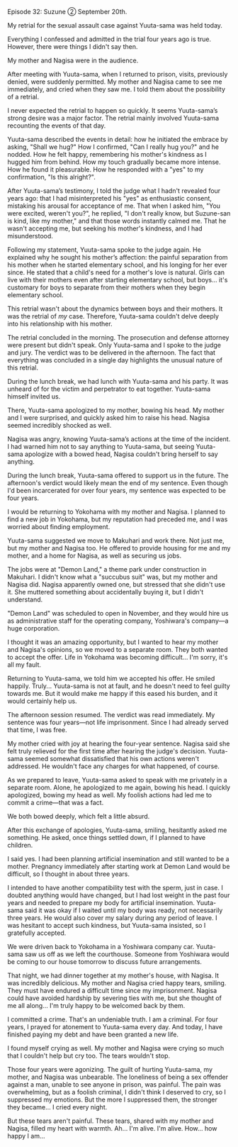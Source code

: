 Episode 32: Suzune ②
September 20th.

My retrial for the sexual assault case against Yuuta-sama was held today.

Everything I confessed and admitted in the trial four years ago is true.  However, there were things I didn't say then.

My mother and Nagisa were in the audience.

After meeting with Yuuta-sama, when I returned to prison, visits, previously denied, were suddenly permitted. My mother and Nagisa came to see me immediately, and cried when they saw me.  I told them about the possibility of a retrial.

I never expected the retrial to happen so quickly.  It seems Yuuta-sama’s strong desire was a major factor.  The retrial mainly involved Yuuta-sama recounting the events of that day.


Yuuta-sama described the events in detail: how he initiated the embrace by asking, "Shall we hug?" How I confirmed, "Can I really hug you?" and he nodded. How he felt happy, remembering his mother's kindness as I hugged him from behind. How my touch gradually became more intense. How he found it pleasurable. How he responded with a "yes" to my confirmation, "Is this alright?".


After Yuuta-sama’s testimony, I told the judge what I hadn't revealed four years ago: that I had misinterpreted his "yes" as enthusiastic consent, mistaking his arousal for acceptance of me. That when I asked him, "You were excited, weren't you?", he replied, "I don't really know, but Suzune-san is kind, like my mother," and that those words instantly calmed me. That he wasn't accepting me, but seeking his mother's kindness, and I had misunderstood.


Following my statement, Yuuta-sama spoke to the judge again. He explained why he sought his mother’s affection: the painful separation from his mother when he started elementary school, and his longing for her ever since. He stated that a child's need for a mother's love is natural.  Girls can live with their mothers even after starting elementary school, but boys... it's customary for boys to separate from their mothers when they begin elementary school.


This retrial wasn't about the dynamics between boys and their mothers. It was the retrial of *my* case.  Therefore, Yuuta-sama couldn't delve deeply into his relationship with his mother.


The retrial concluded in the morning. The prosecution and defense attorney were present but didn't speak.  Only Yuuta-sama and I spoke to the judge and jury. The verdict was to be delivered in the afternoon.  The fact that everything was concluded in a single day highlights the unusual nature of this retrial.


During the lunch break, we had lunch with Yuuta-sama and his party. It was unheard of for the victim and perpetrator to eat together.  Yuuta-sama himself invited us.


There, Yuuta-sama apologized to my mother, bowing his head. My mother and I were surprised, and quickly asked him to raise his head. Nagisa seemed incredibly shocked as well.


Nagisa was angry, knowing Yuuta-sama’s actions at the time of the incident. I had warned him not to say anything to Yuuta-sama, but seeing Yuuta-sama apologize with a bowed head, Nagisa couldn't bring herself to say anything.


During the lunch break, Yuuta-sama offered to support us in the future.  The afternoon's verdict would likely mean the end of my sentence.  Even though I'd been incarcerated for over four years, my sentence was expected to be four years.


I would be returning to Yokohama with my mother and Nagisa. I planned to find a new job in Yokohama, but my reputation had preceded me, and I was worried about finding employment.

Yuuta-sama suggested we move to Makuhari and work there.  Not just me, but my mother and Nagisa too. He offered to provide housing for me and my mother, and a home for Nagisa, as well as securing us jobs.


The jobs were at "Demon Land," a theme park under construction in Makuhari.  I didn't know what a "succubus suit" was, but my mother and Nagisa did. Nagisa apparently owned one, but stressed that she didn't use it. She muttered something about accidentally buying it, but I didn't understand.


"Demon Land" was scheduled to open in November, and they would hire us as administrative staff for the operating company, Yoshiwara's company—a huge corporation.


I thought it was an amazing opportunity, but I wanted to hear my mother and Nagisa's opinions, so we moved to a separate room.  They both wanted to accept the offer.  Life in Yokohama was becoming difficult... I'm sorry, it's all my fault.


Returning to Yuuta-sama, we told him we accepted his offer.  He smiled happily.  Truly... Yuuta-sama is not at fault, and he doesn't need to feel guilty towards me. But it would make me happy if this eased his burden, and it would certainly help us.



The afternoon session resumed. The verdict was read immediately. My sentence was four years—not life imprisonment.  Since I had already served that time, I was free.


My mother cried with joy at hearing the four-year sentence. Nagisa said she felt truly relieved for the first time after hearing the judge's decision.  Yuuta-sama seemed somewhat dissatisfied that his own actions weren't addressed.  He wouldn't face any charges for what happened, of course.


As we prepared to leave, Yuuta-sama asked to speak with me privately in a separate room.  Alone, he apologized to me again, bowing his head. I quickly apologized, bowing my head as well. My foolish actions had led me to commit a crime—that was a fact.


We both bowed deeply, which felt a little absurd.


After this exchange of apologies, Yuuta-sama, smiling, hesitantly asked me something.  He asked, once things settled down, if I planned to have children.


I said yes. I had been planning artificial insemination and still wanted to be a mother.  Pregnancy immediately after starting work at Demon Land would be difficult, so I thought in about three years.


I intended to have another compatibility test with the sperm, just in case.  I doubted anything would have changed, but I had lost weight in the past four years and needed to prepare my body for artificial insemination.  Yuuta-sama said it was okay if I waited until my body was ready, not necessarily three years.  He would also cover my salary during any period of leave. I was hesitant to accept such kindness, but Yuuta-sama insisted, so I gratefully accepted.



We were driven back to Yokohama in a Yoshiwara company car.  Yuuta-sama saw us off as we left the courthouse.  Someone from Yoshiwara would be coming to our house tomorrow to discuss future arrangements.


That night, we had dinner together at my mother's house, with Nagisa. It was incredibly delicious. My mother and Nagisa cried happy tears, smiling. They must have endured a difficult time since my imprisonment. Nagisa could have avoided hardship by severing ties with me, but she thought of me all along… I'm truly happy to be welcomed back by them.


I committed a crime.  That's an undeniable truth. I am a criminal.  For four years, I prayed for atonement to Yuuta-sama every day. And today, I have finished paying my debt and have been granted a new life.


I found myself crying as well. My mother and Nagisa were crying so much that I couldn't help but cry too.  The tears wouldn't stop.


Those four years were agonizing.  The guilt of hurting Yuuta-sama, my mother, and Nagisa was unbearable. The loneliness of being a sex offender against a man, unable to see anyone in prison, was painful. The pain was overwhelming, but as a foolish criminal, I didn't think I deserved to cry, so I suppressed my emotions. But the more I suppressed them, the stronger they became… I cried every night.


But these tears aren't painful.  These tears, shared with my mother and Nagisa, filled my heart with warmth.  Ah… I'm alive. I'm alive. How… how happy I am…
